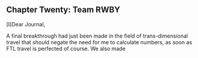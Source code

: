 ## **Chapter Twenty: Team RWBY**

[I]Dear Journal,

A final breakthrough had just been made in the field of trans-dimensional travel that should negate the need for me to calculate numbers, as soon as FTL travel is perfected of course. We also made
